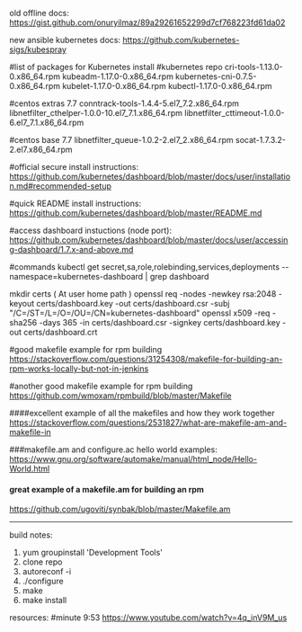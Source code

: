 old offline docs:
https://gist.github.com/onuryilmaz/89a29261652299d7cf768223fd61da02


new ansible kubernetes docs:
https://github.com/kubernetes-sigs/kubespray

#list of packages for Kubernetes install
#kubernetes repo
cri-tools-1.13.0-0.x86_64.rpm
kubeadm-1.17.0-0.x86_64.rpm
kubernetes-cni-0.7.5-0.x86_64.rpm
kubelet-1.17.0-0.x86_64.rpm
kubectl-1.17.0-0.x86_64.rpm

#centos extras 7.7
conntrack-tools-1.4.4-5.el7_7.2.x86_64.rpm
libnetfilter_cthelper-1.0.0-10.el7_7.1.x86_64.rpm
libnetfilter_cttimeout-1.0.0-6.el7_7.1.x86_64.rpm

#centos base 7.7
libnetfilter_queue-1.0.2-2.el7_2.x86_64.rpm
socat-1.7.3.2-2.el7.x86_64.rpm


#official secure install instructions:
https://github.com/kubernetes/dashboard/blob/master/docs/user/installation.md#recommended-setup

#quick README install instructions:
https://github.com/kubernetes/dashboard/blob/master/README.md

#access dashboard instuctions (node port):
https://github.com/kubernetes/dashboard/blob/master/docs/user/accessing-dashboard/1.7.x-and-above.md

#commands
kubectl get secret,sa,role,rolebinding,services,deployments --namespace=kubernetes-dashboard | grep dashboard



mkdir certs  ( At user home path )
openssl req -nodes -newkey rsa:2048 -keyout certs/dashboard.key -out certs/dashboard.csr -subj "/C=/ST=/L=/O=/OU=/CN=kubernetes-dashboard"
openssl x509 -req -sha256 -days 365 -in certs/dashboard.csr -signkey certs/dashboard.key -out certs/dashboard.crt



#good makefile example for rpm building
https://stackoverflow.com/questions/31254308/makefile-for-building-an-rpm-works-locally-but-not-in-jenkins

#another good makefile example for rpm building
https://github.com/wmoxam/rpmbuild/blob/master/Makefile

####excellent example of all the makefiles and how they work together
https://stackoverflow.com/questions/2531827/what-are-makefile-am-and-makefile-in


###makefile.am and configure.ac hello world examples:
https://www.gnu.org/software/automake/manual/html_node/Hello-World.html

#### great example of a makefile.am for building an rpm
https://github.com/ugoviti/synbak/blob/master/Makefile.am


--------------

build notes:
1) yum groupinstall 'Development Tools'
2) clone repo
3) autoreconf -i
4) ./configure
5) make 
6) make install

resources:
#minute 9:53
https://www.youtube.com/watch?v=4q_inV9M_us
